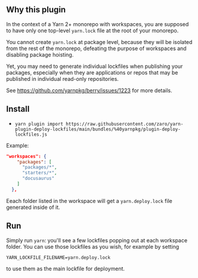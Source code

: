 ## Why this plugin

In the context of a Yarn 2+ monorepo with workspaces, you are supposed to have only one top-level `yarn.lock` file at the root of your monorepo.

You cannot create `yarn.lock` at package level, because they will be isolated from the rest of the monorepo, defeating the purpose of workspaces and disabling package hoisting.

Yet, you may need to generate individual lockfiles when publishing your packages, especially when they are applications or repos that may be published
in individual read-only repositories.

See https://github.com/yarnpkg/berry/issues/1223 for more details.

## Install

-   `yarn plugin import https://raw.githubusercontent.com/zaro/yarn-plugin-deploy-lockfiles/main/bundles/%40yarnpkg/plugin-deploy-lockfiles.js`

Example:

```json
"workspaces": {
    "packages": [
      "packages/*",
      "starters/*",
      "docusaurus"
    ]
  },
```

Eeach folder listed in the workspace will get a `yarn.deploy.lock` file generated inside of it.

## Run

Simply run `yarn`: you'll see a few lockfiles popping out at each workspace folder.
You can use those lockfiles as you wish, for example by setting

    YARN_LOCKFILE_FILENAME=yarn.deploy.lock

to use them as the main lockfile for deployment.
